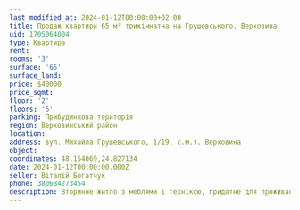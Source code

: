 ```yaml
---
last_modified_at: 2024-01-12T00:00:00+02:00
title: Продаж квартири 65 м² трикімнатна на Грушевського, Верховина
uid: 1705064004
type: Квартира
rent:
rooms: '3'
surface: '65'
surface_land:
price: $40000
price_sqmt:
floor: '2'
floors: '5'
parking: Прибудинкова територія
region: Верховинський район
location:
address: вул. Михайла Грушевського, 1/19, с.м.т. Верховина
object:
coordinates: 48.154069,24.827134
date: 2024-01-12T00:00:00.000Z
seller: Віталій Богатчук
phone: 380684273454
description: Вторинне житло з меблями і технікою, придатне для проживання
---
```

